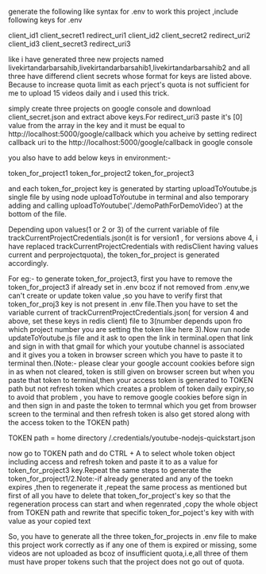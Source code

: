generate the following like syntax for .env to work this project ,include following keys for .env

client_id1
client_secret1
redirect_uri1
client_id2
client_secret2
redirect_uri2
client_id3
client_secret3
redirect_uri3

like i have generated three new projects named livekirtandarbarsahib,livekirtandarbarsahib1,livekirtandarbarsahib2 and all three have differend client secrets whose format for keys are listed above. Because to increase quota limit as each prject's quota is not sufficient for me to upload 15 videos daily and i used this trick.

simply create three projects on google console and download client_secret.json and extract above keys.For redirect_uri3 paste it's [0] value from the array in the key and it must be equal to http://localhost:5000/google/callback which you acheive by setting redirect callback uri to the http://localhost:5000/google/callback in google console

you also have to add below keys in environment:-

token_for_project1
token_for_project2
token_for_project3

and each token_for_project key is generated by starting uploadToYoutube.js single file by using node uploadToYoutube in terminal and also temporary adding and calling uploadToYoutube('./demoPathForDemoVideo') at the bottom of the file.

Depending upon values(1 or 2 or 3) of the current variable of file trackCurrentProjectCredentials.json(it is for version1 , for versions above 4, i have replaced trackCurrentProjectCredentials with redisClient having values current and perprojectquota), the token_for_project is generated accordingly.

For eg:- to generate token_for_project3, first you have to remove the token_for_project3 if already set in .env bcoz if not removed from .env,we can't create or update token value ,so you have to verify first that token_for_proj3 key is not present in .env file.Then you have to set the variable current of trackCurrentProjectCredentials.json( for version 4 and above, set these keys in redis client) file to 3(number depends upon fro which project number you are setting the token like here 3).Now run node updateToYoutube.js file and it ask to open the link in terminal.open that link and sign in with that gmail for which your youtube channel is associated and it gives you a token in browser screen which you have to paste it to terminal then.(Note:- please clear your google account cookies before sign in as when not cleared, token is still given on browser screen but when you paste that token to terminal,then your access token is generated to TOKEN path but not refresh token which creates a problem of token daily expiry,so to avoid that problem , you have to remove google cookies before sign in and then sign in and paste the token to termnal which you get from browser screen to the terminal and then refresh token is also get stored along with the access token to the TOKEN path)

TOKEN path = home directory /.credentials/youtube-nodejs-quickstart.json

now go to TOKEN path and do CTRL + A to select whole token object including access and refresh token and paste it to as a value for token_for_project3 key.Repeat the same steps to generate the token_for_project1/2.Note:-if already generated and any of the toekn expires ,then to regenerate it ,repeat the same process as mentioned but first of all you have to delete that token_for_project's key so that the regeneration process can start and when regenrated ,copy the whole object from TOKEN path and rewrite that specific token_for_poject's key with with value as your copied text

So, you have to generate all the three token_for_projects in .env file to make this project work correctly as if any one of them is expired or missing, some videos are not uploaded as bcoz of insufficient quota,i.e,all three of them must have proper tokens such that the project does not go out of quota.
